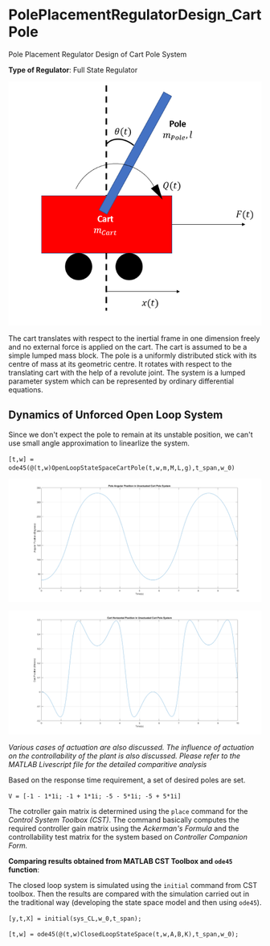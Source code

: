 # PolePlacementRegulatorDesign_CartPole
Pole Placement Regulator Design of Cart Pole System

**Type of Regulator**: Full State Regulator

![sys](https://github.com/average-engineer/PolePlacementRegulatorDesign_CartPole/blob/main/Images/BothActuated.PNG)

The cart translates with respect to the inertial frame in one dimension freely and no external force is applied on the cart. The cart is assumed to be a simple lumped mass block. The pole is a uniformly distributed stick with its centre of mass at its geometric centre. It rotates with respect to the translating cart with the help of a revolute joint. The system is a lumped parameter system which can be represented by ordinary differential equations.

<h2>Dynamics of Unforced Open Loop System</h2>

Since we don't expect the pole to remain at its unstable position, we can't use small angle approximation to linearlize the system.

`[t,w] = ode45(@(t,w)OpenLoopStateSpaceCartPole(t,w,m,M,L,g),t_span,w_0)`

![sys](https://github.com/average-engineer/PolePlacementRegulatorDesign_CartPole/blob/main/Images/UnactuatedCartPole_PoleAngle.png)

![sys](https://github.com/average-engineer/PolePlacementRegulatorDesign_CartPole/blob/main/Images/UnactuatedCartPole_CartPosition.png)

*Various cases of actuation are also discussed. The influence of actuation on the controllability of the plant is also discussed. Please refer to the MATLAB Livescript file for the detailed comparitive analysis*

Based on the response time requirement, a set of desired poles are set.

`V = [-1 - 1*1i;
    -1 + 1*1i;
    -5 - 5*1i;
    -5 + 5*1i]`

The cotroller gain matrix is determined using the `place` command for the *Control System Toolbox (CST)*. The command basically computes the required controller gain matrix using the *Ackerman's Formula* and the controllability test matrix for the system based on *Controller Companion Form.*


**Comparing results obtained from MATLAB CST Toolbox and `ode45` function**:

The closed loop system is simulated using the `initial` command from CST toolbox. Then the results are compared with the simulation carried out in the traditional way (developing the state space model and then using `ode45`).

`[y,t,X] = initial(sys_CL,w_0,t_span);`

`[t,w] = ode45(@(t,w)ClosedLoopStateSpace(t,w,A,B,K),t_span,w_0);`




